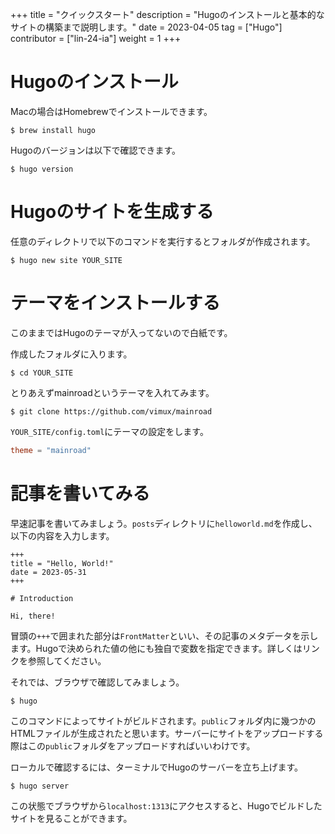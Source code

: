 +++
title = "クイックスタート"
description = "Hugoのインストールと基本的なサイトの構築まで説明します。"
date = 2023-04-05
tag = ["Hugo"]
contributor = ["lin-24-ia"]
weight = 1
+++

# Hugoのインストール

Macの場合はHomebrewでインストールできます。

```shell
$ brew install hugo
```

Hugoのバージョンは以下で確認できます。

```shell
$ hugo version
```

# Hugoのサイトを生成する

任意のディレクトリで以下のコマンドを実行するとフォルダが作成されます。

```shell
$ hugo new site YOUR_SITE
```

# テーマをインストールする

このままではHugoのテーマが入ってないので白紙です。

作成したフォルダに入ります。

```shell
$ cd YOUR_SITE
```

とりあえずmainroadというテーマを入れてみます。

```shell
$ git clone https://github.com/vimux/mainroad
```

`YOUR_SITE/config.toml`にテーマの設定をします。

```toml
theme = "mainroad"
```

# 記事を書いてみる

早速記事を書いてみましょう。`posts`ディレクトリに`helloworld.md`を作成し、以下の内容を入力します。

```
+++
title = "Hello, World!"
date = 2023-05-31
+++

# Introduction

Hi, there!
```

冒頭の`+++`で囲まれた部分は`FrontMatter`といい、その記事のメタデータを示します。Hugoで決められた値の他にも独自で変数を指定できます。詳しくはリンクを参照してください。

それでは、ブラウザで確認してみましょう。

```shell
$ hugo
```

このコマンドによってサイトがビルドされます。`public`フォルダ内に幾つかのHTMLファイルが生成されたと思います。サーバーにサイトをアップロードする際はこの`public`フォルダをアップロードすればいいわけです。

ローカルで確認するには、ターミナルでHugoのサーバーを立ち上げます。

```shell
$ hugo server
```

この状態でブラウザから`localhost:1313`にアクセスすると、Hugoでビルドしたサイトを見ることができます。